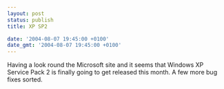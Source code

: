 ```yaml
---
layout: post
status: publish
title: XP SP2

date: '2004-08-07 19:45:00 +0100'
date_gmt: '2004-08-07 19:45:00 +0100'
---
```

Having a look round the Microsoft site and it seems that Windows XP Service Pack 2 is finally going to get released this month. A few more bug fixes sorted.
